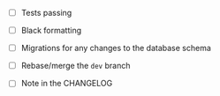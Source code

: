 

- [ ] Tests passing
- [ ] Black formatting
- [ ] Migrations for any changes to the database schema
- [ ] Rebase/merge the `dev` branch
- [ ] Note in the CHANGELOG

